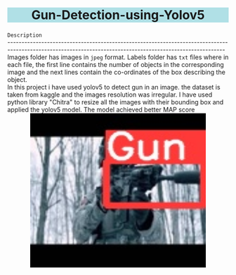 <h1 style="background-color:powderblue;"align="center">Gun-Detection-using-Yolov5</h1>
<code>Description</code></br>
-----------------------------------------------------------------------------------------------------------------------------------------------------------<br>
Images folder has images in <code>jpeg</code> format. Labels folder has <code>txt</code> files where in each file, the first line contains the number of objects in the corresponding image and the next lines contain the co-ordinates of the box describing the object.
<br>
In this project i have used yolov5 to detect gun in an image. the dataset is taken from kaggle and the images resolution was irregular. I have used python library "Chitra" 
to resize all the images with their bounding box and applied the yolov5 model. The model achieved better MAP score
<div align="center">
  <img src="img.jpeg" alt="gun image" width="400" height="350" title="Gun">
  </div>
